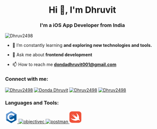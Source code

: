 <h1 align="center">Hi 👋, I'm Dhruvit</h1>
<h3 align="center">I'm a iOS App Developer from India</h3>

<p align="left"> <img src="https://komarev.com/ghpvc/?username=Dhruv2498&label=Profile%20views&color=0e75b6&style=flat" alt="Dhruv2498" /> </p>

- 🌱 I’m constantly learning **and exploring new technologies and tools.**

- 💬 Ask me about **frontend development**

- 📫 How to reach me **dondadhruvit001@gmail.com**

<h3 align="left">Connect with me:</h3>
<p align="left">
<a href="https://twitter.com/Dear_Donda" target="blank"><img align="center" src="https://raw.githubusercontent.com/rahuldkjain/github-profile-readme-generator/master/src/images/icons/Social/twitter.svg" alt="Dhruv2498" height="30" width="40" /></a>
<a href="https://www.linkedin.com/in/donda-dhruvit-b69427283/" target="blank"><img align="center" src="https://raw.githubusercontent.com/rahuldkjain/github-profile-readme-generator/master/src/images/icons/Social/linked-in-alt.svg" alt="Donda Dhruvit" height="30" width="40" /></a>
<a href="https://www.instagram.com/dear_d_donda_/" target="blank"><img align="center" src="https://raw.githubusercontent.com/rahuldkjain/github-profile-readme-generator/master/src/images/icons/Social/instagram.svg" alt="Dhruv2498" height="30" width="40" /></a>
<a href="https://www.facebook.com/DhruvDonda8802" target="blank"><img align="center" src="https://raw.githubusercontent.com/rahuldkjain/github-profile-readme-generator/master/src/images/icons/Social/instagram.svg" alt="Dhruv2498" height="30" width="40" /></a>
</p>

<h3 align="left">Languages and Tools:</h3>
<p align="left"> <a href="https://www.cprogramming.com/" target="_blank" rel="noreferrer"> <img src="https://raw.githubusercontent.com/devicons/devicon/master/icons/c/c-original.svg" alt="c" width="40" height="40"/> </a> <a href="https://developer.apple.com/library/archive/documentation/Cocoa/Conceptual/ProgrammingWithObjectiveC/Introduction/Introduction.html" target="_blank" rel="noreferrer"> <img src="https://www.vectorlogo.zone/logos/apple_objectivec/apple_objectivec-icon.svg" alt="objectivec" width="40" height="40"/> </a> <a href="https://postman.com" target="_blank" rel="noreferrer"> <img src="https://www.vectorlogo.zone/logos/getpostman/getpostman-icon.svg" alt="postman" width="40" height="40"/> </a> <a href="https://developer.apple.com/swift/" target="_blank" rel="noreferrer"> <img src="https://raw.githubusercontent.com/devicons/devicon/master/icons/swift/swift-original.svg" alt="swift" width="40" height="40"/> </a> </p>
